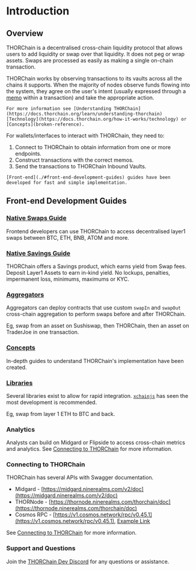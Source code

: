 # Introduction

## Overview

THORChain is a decentralised cross-chain liquidity protocol that allows users to add liquidity or swap over that liquidity. It does not peg or wrap assets. Swaps are processed as easily as making a single on-chain transaction.

THORChain works by observing transactions to its vaults across all the chains it supports. When the majority of nodes observe funds flowing into the system, they agree on the user's intent (usually expressed through a [memo](concepts/memos.md) within a transaction) and take the appropriate action.

```admonish info
For more information see [Understanding THORChain](https://docs.thorchain.org/learn/understanding-thorchain) [Technology](https://docs.thorchain.org/how-it-works/technology) or [Concepts](broken-reference).
```

For wallets/interfaces to interact with THORChain, they need to:

1. Connect to THORChain to obtain information from one or more endpoints.
2. Construct transactions with the correct memos.
3. Send the transactions to THORChain Inbound Vaults.

```admonish info
[Front-end](./#front-end-development-guides) guides have been developed for fast and simple implementation.
```

## Front-end Development Guides

### [Native Swaps Guide](swap-guide/quickstart-guide.md)

Frontend developers can use THORChain to access decentralised layer1 swaps between BTC, ETH, BNB, ATOM and more.

### [Native Savings Guide](saving-guide/quickstart-guide.md)

THORChain offers a Savings product, which earns yield from Swap fees. Deposit Layer1 Assets to earn in-kind yield. No lockups, penalties, impermanent loss, minimums, maximums or KYC.

### [Aggregators](aggregators/aggregator-overview.md)

Aggregators can deploy contracts that use custom `swapIn` and `swapOut` cross-chain aggregation to perform swaps before and after THORChain.

Eg, swap from an asset on Sushiswap, then THORChain, then an asset on TraderJoe in one transaction.

### [Concepts](concepts/connecting-to-thorchain.md)

In-depth guides to understand THORChain's implementation have been created.

### [Libraries](concepts/code-libraries.md)

Several libraries exist to allow for rapid integration. [`xchainjs`](https://docs.xchainjs.org/overview/) has seen the most development is recommended.

Eg, swap from layer 1 ETH to BTC and back.

### Analytics

Analysts can build on Midgard or Flipside to access cross-chain metrics and analytics. See [Connecting to THORChain](concepts/connecting-to-thorchain.md "mention") for more information.

### Connecting to THORChain

THORChain has several APIs with Swagger documentation.

- Midgard - [https://midgard.ninerealms.com/v2/doc](https://midgard.ninerealms.com/v2/doc)
- THORNode - [https://thornode.ninerealms.com/thorchain/doc](https://thornode.ninerealms.com/thorchain/doc)
- Cosmos RPC - [https://v1.cosmos.network/rpc/v0.45.1](https://v1.cosmos.network/rpc/v0.45.1), [Example Link](https://stagenet-thornode.ninerealms.com/cosmos/base/tendermint/v1beta1/blocks/latest)

See [Connecting to THORChain](concepts/connecting-to-thorchain.md "mention") for more information.

### Support and Questions

Join the [THORChain Dev Discord](https://discord.gg/7RRmc35UEG) for any questions or assistance.
